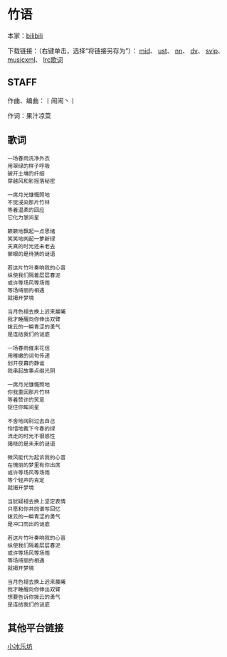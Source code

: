 # 竹语
本家：[bilibili](https://www.bilibili.com/video/av969746070)

下载链接：（右键单击，选择“将链接另存为”）：
[mid](https://gitee.com/oxygendioxide/utau-projects/raw/master/%E7%AB%B9%E8%AF%AD/%E7%AB%B9%E8%AF%AD.mid)、
[ust](https://gitee.com/oxygendioxide/utau-projects/raw/master/%E7%AB%B9%E8%AF%AD/%E7%AB%B9%E8%AF%AD.ust)、
[nn](https://gitee.com/oxygendioxide/utau-projects/raw/master/%E7%AB%B9%E8%AF%AD/%E7%AB%B9%E8%AF%AD.nn)、
[dv](https://gitee.com/oxygendioxide/utau-projects/raw/master/%E7%AB%B9%E8%AF%AD/%E7%AB%B9%E8%AF%AD.dv)、
[svip](https://gitee.com/oxygendioxide/utau-projects/raw/master/%E7%AB%B9%E8%AF%AD/%E7%AB%B9%E8%AF%AD.svip)、
[musicxml](https://gitee.com/oxygendioxide/utau-projects/raw/master/%E7%AB%B9%E8%AF%AD/%E7%AB%B9%E8%AF%AD.musicxml)、
[lrc歌词](https://gitee.com/oxygendioxide/utau-projects/raw/master/%E7%AB%B9%E8%AF%AD/%E7%AB%B9%E8%AF%AD.lrc)
## STAFF
作曲、编曲：丨闹闹丶丨

作词：果汁凉菜
## 歌词
```
一场春雨洗净外衣
用翠绿的样子呼吸
破开土壤的纤细
穿越风和影摇落秘密

一席月光慷慨照地
不觉浸染那片竹林
等着温柔的回应
它化为掌间星

簌簌地飘起一点思绪
笑笑地网起一箩新绿
天真的时光还未老去
蒙眼的是待猜的谜语

若这片竹叶奏响我的心音
纵使我们隔着层层春泥
或许等场风等场雨
等场绮丽的相遇
就揭开梦境

当月色褪去换上迟来晨曦
我才睡醒向你伸出双臂
拨云的一瞬青涩的勇气
是连结我们的谜底

一场春雨催来花信
用稚嫩的词句传递
划开夜幕的静谧
我串起故事点缀光阴

一席月光慷慨照地
你我重回那片竹林
等着赞许的笑意
捉住你眸间星

不舍地阔别过去自己
怜惜地裁下今春的绿
流走的时光不很感性
揭晓的是未来的谜语

微风能代为起诉我的心音
在瑰丽的梦里有你出席
或许等场风等场雨
等个轻声的肯定
就揭开梦境

当犹疑褪去换上坚定表情
只愿和你共同谱写回忆
拨云的一瞬青涩的勇气 
是冲口而出的谜底

若这片竹叶奏响我的心音
纵使我们隔着层层春泥
或许等场风等场雨
等场绮丽的相遇
就揭开梦境

当月色褪去换上迟来晨曦
我才睡醒向你伸出双臂
想要告诉你拨云的勇气
是连结我们的谜底
```

## 其他平台链接
[小冰乐坊](http://xstudio.pub/svip.html?id=124)